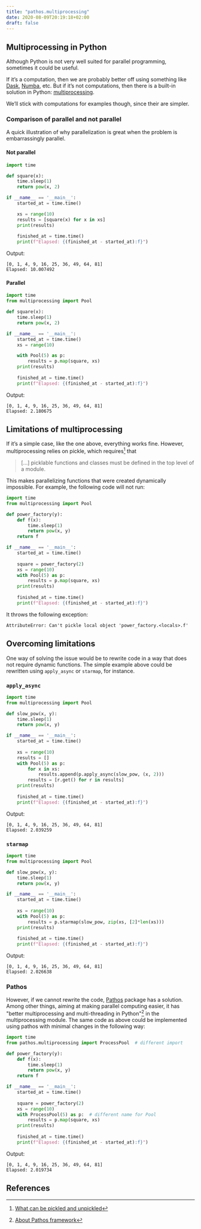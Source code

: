 ```yaml
---
title: "pathos.multiprocessing"
date: 2020-08-09T20:19:18+02:00
draft: false
---
```

## Multiprocessing in Python

Although Python is not very well suited for parallel programming, sometimes it
could be useful.

If it’s a computation, then we are probably better off using something like
[Dask](https://dask.org/), [Numba](http://numba.pydata.org/), etc. But if it’s
not computations, then there is a built-in solution in Python:
[multiprocessing](https://docs.python.org/3/library/multiprocessing.html).

We’ll stick with computations for examples though, since their are simpler.

### Comparison of parallel and not parallel

A quick illustration of why parallelization is great when the problem is
embarrassingly parallel.

#### Not parallel

```python {linenos=inline}
import time

def square(x):
    time.sleep(1)
    return pow(x, 2)

if __name__ == '__main__':
    started_at = time.time()

    xs = range(10)
    results = [square(x) for x in xs]
    print(results)
    
    finished_at = time.time()
    print(f"Elapsed: {(finished_at - started_at):f}")
```

Output: 

```
[0, 1, 4, 9, 16, 25, 36, 49, 64, 81]
Elapsed: 10.007492
```

#### Parallel

```python {linenos=inline}
import time
from multiprocessing import Pool

def square(x):
    time.sleep(1)
    return pow(x, 2)

if __name__ == '__main__':
    started_at = time.time()
    xs = range(10)

    with Pool(5) as p:
        results = p.map(square, xs)
    print(results)
    
    finished_at = time.time()
    print(f"Elapsed: {(finished_at - started_at):f}")
```

Output: 

```
[0, 1, 4, 9, 16, 25, 36, 49, 64, 81]
Elapsed: 2.180675
```

## Limitations of multiprocessing

If it’s a simple case, like the one above, everything works fine. However,
multiprocessing relies on pickle, which requires[^1] that

> […] picklable functions and classes must be defined in the top level of a
> module.

This makes parallelizing functions that were created dynamically impossible. For
example, the following code will not run:

```python {linenos=inline}
import time
from multiprocessing import Pool

def power_factory(y):
    def f(x):
        time.sleep(1)
        return pow(x, y)
    return f

if __name__ == '__main__':
    started_at = time.time()
    
    square = power_factory(2)
    xs = range(10)
    with Pool(5) as p:
        results = p.map(square, xs)
    print(results)
    
    finished_at = time.time()
    print(f"Elapsed: {(finished_at - started_at):f}")
```

It throws the following exception:

```
AttributeError: Can't pickle local object 'power_factory.<locals>.f'
```

## Overcoming limitations

One way of solving the issue would be to rewrite code in a way that does not
require dynamic functions. The simple example above could be rewritten using
`apply_async` or `starmap`, for instance.

### `apply_async`

```python {linenos=inline}
import time
from multiprocessing import Pool

def slow_pow(x, y):
    time.sleep(1)
    return pow(x, y)

if __name__ == '__main__':
    started_at = time.time()
    
    xs = range(10)
    results = []
    with Pool(5) as p:
        for x in xs:
            results.append(p.apply_async(slow_pow, (x, 2)))
        results = [r.get() for r in results]
    print(results)
    
    finished_at = time.time()
    print(f"Elapsed: {(finished_at - started_at):f}")  
```

Output:

```
[0, 1, 4, 9, 16, 25, 36, 49, 64, 81]
Elapsed: 2.039259
```

### `starmap`

```python {linenos=inline}
import time
from multiprocessing import Pool

def slow_pow(x, y):
    time.sleep(1)
    return pow(x, y)

if __name__ == '__main__':
    started_at = time.time()
    
    xs = range(10)
    with Pool(5) as p:
        results = p.starmap(slow_pow, zip(xs, [2]*len(xs)))
    print(results)
    
    finished_at = time.time()
    print(f"Elapsed: {(finished_at - started_at):f}") 
```

Output:

```
[0, 1, 4, 9, 16, 25, 36, 49, 64, 81]
Elapsed: 2.026638
```

### Pathos

However, if we cannot rewrite the code,
[Pathos](https://pathos.readthedocs.io/) package has a solution. Among other
things, aiming at making parallel computing easier, it has "better
multiprocessing and multi-threading in Python"[^2] in the multiprocessing module.
The same code as above could be implemented using pathos with minimal changes in
the following way:

```python {linenos=inline}
import time
from pathos.multiprocessing import ProcessPool  # different import

def power_factory(y):
    def f(x):
        time.sleep(1)
        return pow(x, y)
    return f

if __name__ == '__main__':
    started_at = time.time()
    
    square = power_factory(2)
    xs = range(10)
    with ProcessPool(5) as p:  # different name for Pool
        results = p.map(square, xs)
    print(results)
    
    finished_at = time.time()
    print(f"Elapsed: {(finished_at - started_at):f}")
```

Output:

```
[0, 1, 4, 9, 16, 25, 36, 49, 64, 81]
Elapsed: 2.019734
```


## References

[^1]: [What can be pickled and unpickled](https://docs.python.org/3/library/pickle.html#what-can-be-pickled-and-unpickled)
[^2]: [About Pathos framework](https://pathos.readthedocs.io/en/latest/index.html#about-the-pathos-framework)